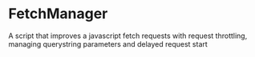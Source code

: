 # FetchManager
A script that improves a javascript fetch requests with request throttling, managing querystring parameters and delayed request start

